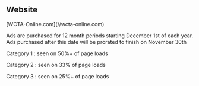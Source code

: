 ## Website

<div class="content" markdown="1">
[WCTA-Online.com](//wcta-online.com)

Ads are purchased for 12 month periods starting December 1st of each year. Ads purchased after this date will be prorated to finish on November 30th

Category 1
: seen on 50%+ of page loads

Category 2
: seen on 33% of page loads

Category 3
: seen on 25%+ of page loads
</div>